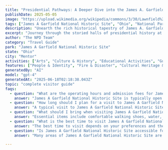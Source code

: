 ```yaml
---
title: "Presidential Pathways: A Deeper Dive into the James A. Garfield National Historic Site, Mentor, Ohio"
publishDate: 2025-05-05
image: "https://upload.wikimedia.org/wikipedia/commons/3/30/Lawnfield%2C_8095_Mentor_Avenue_%28U.S._Route_20%29%2C_Mentor%2C_Lake_County%2C_OH_HABS_OHIO%2C43-MENT%2C2-_%28sheet_5_of_14%29.tif"
tags: ["James A Garfield National Historic Site", "Ohio", "National Parks", "Travel Guide", "Mentor", "Outdoor Recreation", "Family Travel", "Adventure"]
description: "Unearth the rich historical tapestry of James A. Garfield National Historic Site, immerse in cultural heritage, and explore the scenic beauty of Mentor, Ohio."
excerpt: "Journey through the storied halls of presidential history at James A. Garfield National Historic Site in Mentor, Ohio."
author: "The NPD Team"
category: "Travel Guide"
park: "James A Garfield National Historic Site"
state: "Ohio"
city: "Mentor"
activities: ["Arts", "Culture & History", "Educational Activities", "Guided & Self-Guided Tours"]
features: ["People & Identity", "Fire & Disaster", "Cultural Heritage & Society", "U.S. Wars & Conflicts"]
generatedBy: "AI"
model: "gpt-4"
generatedAt: "2025-06-18T02:18:38.043Z"
topic: "complete visitor guide"
faqs:
  - question: "What are the operating hours and admission fees for James A Garfield National Historic Site?"
    answer: "James A Garfield National Historic Site is typically open year-round, though specific hours may vary by season. Most national parks charge an entrance fee, but some sites are free to visit. Check the official NPS website for current hours and fee information."
  - question: "How long should I plan for a visit to James A Garfield National Historic Site?"
    answer: "A typical visit to James A Garfield National Historic Site can range from a few hours to a full day, depending on your interests and the activities you choose. Allow extra time for hiking, photography, and exploring visitor centers."
  - question: "What should I bring when visiting James A Garfield National Historic Site?"
    answer: "Essential items include comfortable walking shoes, water, snacks, sunscreen, and weather-appropriate clothing. Bring a camera to capture the scenic views and consider binoculars for wildlife viewing."
  - question: "What is the best time to visit James A Garfield National Historic Site?"
    answer: "The best time to visit depends on your preferences and the activities you plan to enjoy. Spring and fall often offer pleasant weather and fewer crowds, while summer provides the longest daylight hours."
  - question: "Is James A Garfield National Historic Site accessible for visitors with mobility needs?"
    answer: "Many areas of James A Garfield National Historic Site are accessible to visitors with mobility needs, including paved trails and accessible facilities. Contact the park directly for specific accessibility information and current conditions."

---
```


